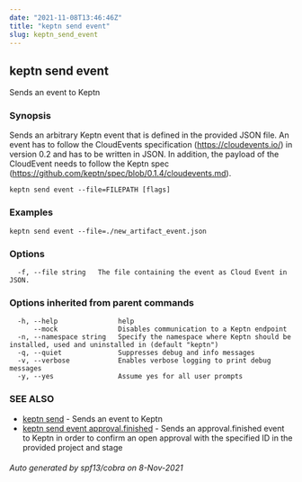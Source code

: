 ```yaml
---
date: "2021-11-08T13:46:46Z"
title: "keptn send event"
slug: keptn_send_event
---
```

## keptn send event

Sends an event to Keptn

### Synopsis

Sends an arbitrary Keptn event that is defined in the provided JSON file.
An event has to follow the CloudEvents specification (https://cloudevents.io/) in version 0.2 and has to be written in JSON.
In addition, the payload of the CloudEvent needs to follow the Keptn spec (https://github.com/keptn/spec/blob/0.1.4/cloudevents.md).


```
keptn send event --file=FILEPATH [flags]
```

### Examples

```
keptn send event --file=./new_artifact_event.json
```

### Options

```
  -f, --file string   The file containing the event as Cloud Event in JSON.
```

### Options inherited from parent commands

```
  -h, --help               help
      --mock               Disables communication to a Keptn endpoint
  -n, --namespace string   Specify the namespace where Keptn should be installed, used and uninstalled in (default "keptn")
  -q, --quiet              Suppresses debug and info messages
  -v, --verbose            Enables verbose logging to print debug messages
  -y, --yes                Assume yes for all user prompts
```

### SEE ALSO

* [keptn send](../keptn_send/)	 - Sends an event to Keptn
* [keptn send event approval.finished](../keptn_send_event_approval.finished/)	 - Sends an approval.finished event to Keptn in order to confirm an open approval with the specified ID in the provided project and stage

###### Auto generated by spf13/cobra on 8-Nov-2021
